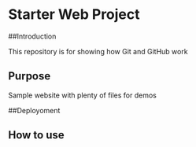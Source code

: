 # Starter Web Project

##Introduction

This repository is for showing how Git and GitHub work

## Purpose

Sample website with plenty of files for demos

##Deployoment

## How to use